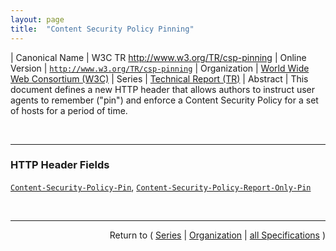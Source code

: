 ```yaml
---
layout: page
title:  "Content Security Policy Pinning"
---
```


| Canonical Name | W3C TR http://www.w3.org/TR/csp-pinning
| Online Version | [`http://www.w3.org/TR/csp-pinning`](http://www.w3.org/TR/csp-pinning)
| Organization | [World Wide Web Consortium (W3C)](..)
| Series | [Technical Report (TR)](.)
| Abstract | This document defines a new HTTP header that allows authors to instruct user agents to remember ("pin") and enforce a Content Security Policy for a set of hosts for a period of time.

<br/>
<hr/>

### HTTP Header Fields

[`Content-Security-Policy-Pin`](/concepts/http-header/Content-Security-Policy-Pin "This document defines a new HTTP header that allows authors to instruct user agents to remember (&#34;pin&#34;) and enforce a Content Security Policy for a set of hosts for a period of time."), [`Content-Security-Policy-Report-Only-Pin`](/concepts/http-header/Content-Security-Policy-Report-Only-Pin "This document defines a new HTTP header that allows authors to instruct user agents to remember (&#34;pin&#34;) and enforce a Content Security Policy for a set of hosts for a period of time.")



<br/>
<hr/>

<p style="text-align: right">Return to ( <a href="./">Series</a> | <a href="../">Organization</a> | <a href="../../">all Specifications</a> )</p>